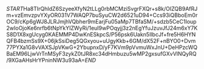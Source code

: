 $START$Ha8TIrQhIdZ6SzyeeXfyN2tLLg0rbMCMziSvgrFXQr+s8k/OIZQB9AfRJm+vzEmvzpvYXyOR031V7WAQP7buSyuCW2d6521uD94+Ccs93iQBboEm0rOC9/cKp6gWJ8JLRJmjhVQbher9mEarjFu05aMp7TBfaSM/+sdzb5CeC1Ioup2wIoOjoKe6nrfb6tNpYkYIZWyRi/1euI9wPOqyjj3z2nEgYfuJzuvJfJ24m6xY7KS8D1X8xgUcyg0KAEMMP4DwKnESkpcS/P56psk6Uakn5IlbcJf+fre5H6HYNQFB4bzmSs9X+06jkSsiDeg5QGxyou+uUgyKkb+6GM/dX52F+nBYO0+Dvm77PYXa1G8vVAXSJpVKwG+2YbupnxD/yF7KVm9pVvmuWxJnU+DeHPzcWQBaEM96LjwVrTnMSyF3zykZ0tJR8xc34dHmbuzu5wMP2gxsufGXvVINQyRQ/9XGaAHsHrYPninNW3u93aA=$END$